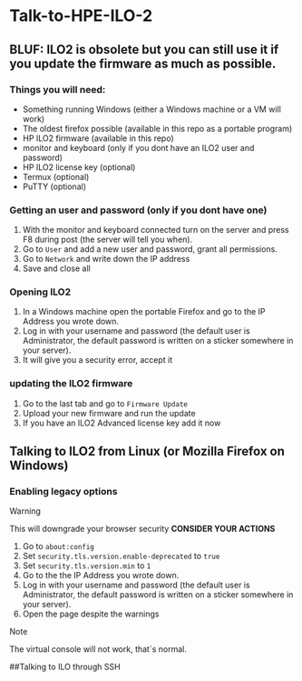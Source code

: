 # Talk-to-HPE-ILO-2

## BLUF: ILO2 is obsolete but you can still use it if you update the firmware as much as possible.

### Things you will need:
+ Something running Windows (either a Windows machine or a VM will work)
+ The oldest firefox possible (available in this repo as a portable program)
+ HP ILO2 firmware (available in this repo)
+ monitor and keyboard (only if you dont have an ILO2 user and password)
+ HP ILO2 license key (optional)
+ Termux (optional)
+ PuTTY (optional)

### Getting an user and password (only if you dont have one)
1. With the monitor and keyboard connected turn on the server and press F8 during post (the server will tell you when).
2. Go to `User` and add a new user and password, grant all permissions.
3. Go to `Network` and write down the IP address
4. Save and close all

### Opening ILO2
1. In a Windows machine open the portable Firefox and go to the IP Address you wrote down.
2. Log in with your username and password (the default user is Administrator, the default password is written on a sticker somewhere in your server).
3. It will give you a security error, accept it

### updating the ILO2 firmware
1. Go to the last tab and go to `Firmware Update`
2. Upload your new firmware and run the update
3. If you have an ILO2 Advanced license key add it now

## Talking to ILO2 from Linux (or Mozilla Firefox on Windows)

### Enabling legacy options
> [!WARNING]
> This will downgrade your browser security **CONSIDER YOUR ACTIONS**
1. Go to `about:config`
2. Set `security.tls.version.enable-deprecated` to `true`
3. Set `security.tls.version.min` to `1`
4. Go to the the IP Address you wrote down.
5. Log in with your username and password (the default user is Administrator, the default password is written on a sticker somewhere in your server).
6. Open the page despite the warnings
> [!NOTE]
> The virtual console will not work, that`s normal.

##Talking to ILO through SSH 
